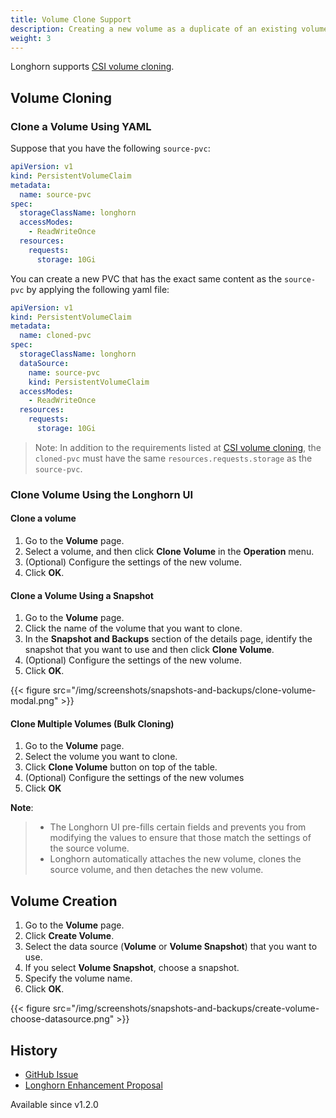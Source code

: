 ```yaml
---
title: Volume Clone Support
description: Creating a new volume as a duplicate of an existing volume
weight: 3
---
```


Longhorn supports [CSI volume cloning](https://kubernetes.io/docs/concepts/storage/volume-pvc-datasource/).


## Volume Cloning

### Clone a Volume Using YAML
Suppose that you have the following `source-pvc`:
```yaml
apiVersion: v1
kind: PersistentVolumeClaim
metadata:
  name: source-pvc
spec:
  storageClassName: longhorn
  accessModes:
    - ReadWriteOnce
  resources:
    requests:
      storage: 10Gi
```
You can create a new PVC that has the exact same content as the `source-pvc` by applying the following yaml file:
```yaml
apiVersion: v1
kind: PersistentVolumeClaim
metadata:
  name: cloned-pvc
spec:
  storageClassName: longhorn
  dataSource:
    name: source-pvc
    kind: PersistentVolumeClaim
  accessModes:
    - ReadWriteOnce
  resources:
    requests:
      storage: 10Gi
```

> Note:
> In addition to the requirements listed at [CSI volume cloning](https://kubernetes.io/docs/concepts/storage/volume-pvc-datasource/),
> the `cloned-pvc` must have the same `resources.requests.storage` as the `source-pvc`.


### Clone Volume Using the Longhorn UI

#### Clone a volume
1. Go to the **Volume** page.
2. Select a volume, and then click **Clone Volume** in the **Operation** menu.
3. (Optional) Configure the settings of the new volume.
4. Click **OK**.

#### Clone a Volume Using a Snapshot
1. Go to the **Volume** page.
2. Click the name of the volume that you want to clone.
3. In the **Snapshot and Backups** section of the details page, identify the snapshot that you want to use and then click **Clone Volume**.
4. (Optional) Configure the settings of the new volume.
5. Click **OK**.

{{< figure src="/img/screenshots/snapshots-and-backups/clone-volume-modal.png" >}}

#### Clone Multiple Volumes (Bulk Cloning)
1. Go to the **Volume** page.
2. Select the volume you want to clone.
3. Click **Clone Volume** button on top of the table.
4. (Optional) Configure the settings of the new volumes
5. Click **OK**


**Note**:
> - The Longhorn UI pre-fills certain fields and prevents you from modifying the values to ensure that those match the settings of the source volume.
> - Longhorn automatically attaches the new volume, clones the source volume, and then detaches the new volume.


## Volume Creation
1. Go to the **Volume** page.
2. Click **Create Volume**.
3. Select the data source (**Volume** or **Volume Snapshot**) that you want to use.
4. If you select **Volume Snapshot**, choose a snapshot.
5. Specify the volume name.
6. Click **OK**.

{{< figure src="/img/screenshots/snapshots-and-backups/create-volume-choose-datasource.png" >}}

## History
- [GitHub Issue](https://github.com/longhorn/longhorn/issues/1815)
- [Longhorn Enhancement Proposal](https://github.com/longhorn/longhorn/pull/2864)

Available since v1.2.0
